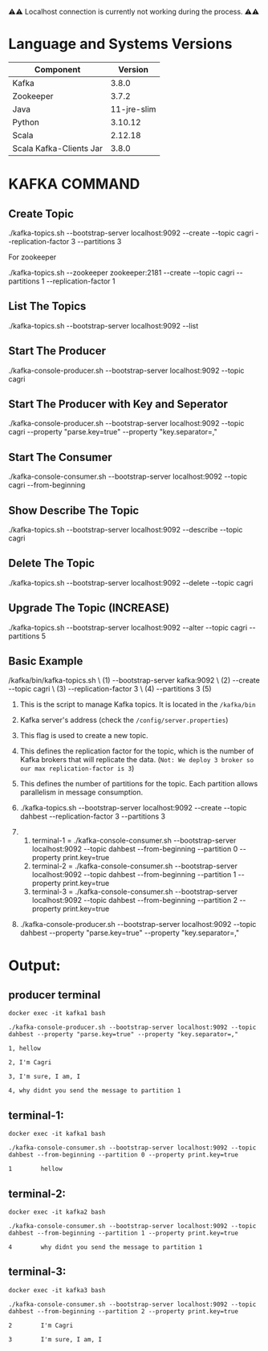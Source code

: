⚠️⚠️ Localhost connection is currently not working during the process. ⚠️⚠️

# Language and Systems Versions

| Component             | Version     |
|-----------------------|-------------|
| Kafka                 | 3.8.0       |
| Zookeeper             | 3.7.2       |
| Java                  | 11-jre-slim |
| Python                | 3.10.12     |
| Scala                 | 2.12.18     |
| Scala Kafka-Clients Jar| 3.8.0       |

# KAFKA COMMAND

## Create Topic
./kafka-topics.sh --bootstrap-server localhost:9092 --create --topic cagri --replication-factor 3 --partitions 3

For zookeeper

./kafka-topics.sh --zookeeper zookeeper:2181 --create --topic cagri --partitions 1 --replication-factor 1

## List The Topics
./kafka-topics.sh --bootstrap-server localhost:9092 --list

## Start The Producer
./kafka-console-producer.sh --bootstrap-server localhost:9092 --topic cagri

## Start The Producer with Key and Seperator
./kafka-console-producer.sh --bootstrap-server localhost:9092 --topic cagri --property "parse.key=true" --property "key.separator=,"

## Start The Consumer
./kafka-console-consumer.sh --bootstrap-server localhost:9092 --topic cagri --from-beginning

## Show Describe The Topic
./kafka-topics.sh --bootstrap-server localhost:9092 --describe --topic cagri

## Delete The Topic
./kafka-topics.sh --bootstrap-server localhost:9092 --delete --topic cagri

## Upgrade The Topic (INCREASE)
./kafka-topics.sh --bootstrap-server localhost:9092 --alter --topic cagri --partitions 5 

## Basic Example
/kafka/bin/kafka-topics.sh \ (1)
--bootstrap-server kafka:9092 \ (2)
--create --topic cagri \ (3)
--replication-factor 3 \ (4)
--partitions 3 (5)


1. This is the script to manage Kafka topics. It is located in the `/kafka/bin`
2. Kafka server's address (check the `/config/server.properties`)
3. This flag is used to create a new topic.
4. This defines the replication factor for the topic, which is the number of Kafka brokers that will replicate the data. (`Not: We deploy 3 broker so our max replication-factor is 3`)
5. This defines the number of partitions for the topic. Each partition allows parallelism in message consumption.

1. ./kafka-topics.sh --bootstrap-server localhost:9092 --create --topic dahbest --replication-factor 3 --partitions 3

2.
    1. terminal-1 = ./kafka-console-consumer.sh --bootstrap-server localhost:9092 --topic dahbest --from-beginning --partition 0 --property print.key=true
    2. terminal-2 = ./kafka-console-consumer.sh --bootstrap-server localhost:9092 --topic dahbest --from-beginning --partition 1 --property print.key=true
    3. terminal-3 = ./kafka-console-consumer.sh --bootstrap-server localhost:9092 --topic dahbest --from-beginning --partition 2 --property print.key=true

3. ./kafka-console-producer.sh --bootstrap-server localhost:9092 --topic dahbest --property "parse.key=true" --property "key.separator=,"

# Output:
## producer terminal

`docker exec -it kafka1 bash`

``./kafka-console-producer.sh --bootstrap-server localhost:9092 --topic dahbest --property "parse.key=true" --property "key.separator=,"``

`1, hellow`

`2, I'm Cagri`

`3, I'm sure, I am, I`

`4, why didnt you send the message to partition 1`

## terminal-1:

`docker exec -it kafka1 bash`

``./kafka-console-consumer.sh --bootstrap-server localhost:9092 --topic dahbest --from-beginning --partition 0 --property print.key=true``

`1        hellow`

## terminal-2:

`docker exec -it kafka2 bash`

``./kafka-console-consumer.sh --bootstrap-server localhost:9092 --topic dahbest --from-beginning --partition 1 --property print.key=true``

`4        why didnt you send the message to partition 1`

## terminal-3:

`docker exec -it kafka3 bash`

``./kafka-console-consumer.sh --bootstrap-server localhost:9092 --topic dahbest --from-beginning --partition 2 --property print.key=true``

`2        I'm Cagri`

`3        I'm sure, I am, I`
